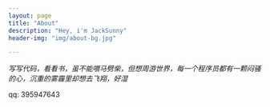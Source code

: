 ```yaml
---
layout: page
title: "About"
description: "Hey, i'm JackSunny"
header-img: "img/about-bg.jpg"

---
```


*写写代码，看看书，虽不能喂马劈柴，但想周游世界，每一个程序员都有一颗闷骚的心，沉重的雾霾里却想去飞翔，好湿*

qq: 395947643